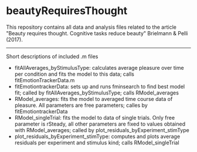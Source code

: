 # beautyRequiresThought

This repository contains all data and analysis files related to the article "Beauty requires thought. Cognitive tasks reduce beauty" Brielmann & Pelli (2017).

-----
Short descriptions of included .m files

- fitAllAverages_byStimulusType: calculates average pleasure over time per condition and fits the model to this data; calls fitEmotionTrackerData.m
- fitEmotiontrackerData: sets up and runs fminsearch to find best model fit; called by fitAllAverages_byStimulusType; calls RModel_averages
- RModel_averages: fits the model to averaged time course data of pleasure. All parameters are free parameters; calles by fitEmotiontrackerData 
- RModel_singleTrial: fits the model to data of single trials. Only free parameter is rSteady, all other parameters are fixed to values obtained with RModel_averages; called by plot_residuals_byExperiment_stimType
- plot_residuals_byExperiment_stimType: computes and plots average residuals per experiment and stimulus kind; calls RModel_singleTrial
